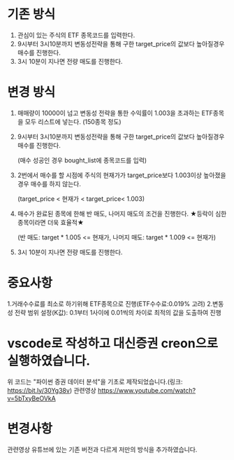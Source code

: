 # 기존 방식 
1.  관심이 있는 주식의 ETF 종목코드를 입력한다.
2.  9시부터 3시10분까지 변동성전략을 통해 구한 target_price의 값보다 높아질경우 매수를 진행한다.
3.  3시 10분이 지나면 전량 매도를 진행한다.

# 변경 방식
1.  매매량이 10000이 넘고 변동성 전략을 통한 수익률이 1.003을 초과하는 ETF종목을 모두 리스트에 넣는다. (150종목 정도)

2.  9시부터 3시10분까지 변동성전략을 통해 구한 target_price의 값보다 높아질경우 매수를 진행한다.
   
    (매수 성공인 경우 bought_list에 종목코드를 입력)

3.  2번에서 매수를 할 시점에 주식의 현재가가 target_price보다 1.003이상 높아졌을 경우 매수를 하지 않는다.
   
    (target_price < 현재가 < target_price< 1.003)

4.  매수가 완료된 종목에 한해 반 매도, 나머지 매도의 조건을 진행한다. ★등락이 심한 종목이라면 더욱 효율적★ 
   
    (반 매도: target * 1.005 <= 현재가, 나머지 매도: target * 1.009 <= 현재가)

5.  3시 10분이 지나면 전량 매도를 진행한다.



# 중요사항
1.거래수수료를 최소로 하기위해 ETF종목으로 진행(ETF수수료:0.019% 고려)
2.변동성 전략 범위 설정(K값): 0.1부터 1사이에 0.01씩의 차이로 최적의 값을 도출하여 진행

# vscode로 작성하고 대신증권 creon으로 실행하였습니다.
위 코드는 "파이썬 증권 데이터 분석"을 기초로 제작되었습니다.(링크: https://bit.ly/30Yg38v)
관련영상 https://www.youtube.com/watch?v=5bTxyBeOVkA

# 변경사항
관련영상 유튜브에 있는 기존 버전과 다르게 저만의 방식을 추가하였습니다.
